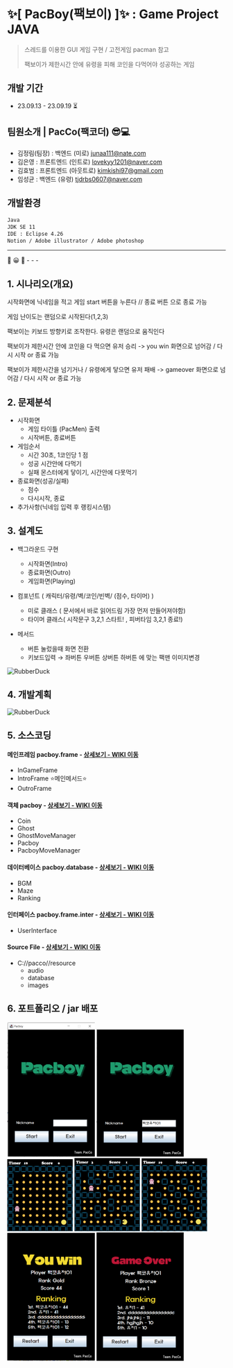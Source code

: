 # :sparkles:[ PacBoy(팩보이) ]:sparkles: : Game Project JAVA


> 스레드를 이용한 GUI 게임 구현 / 고전게임 pacman 참고
> 
> 팩보이가 제한시간 안에 유령을 피해 코인을 다먹어야 성공하는 게임

## 개발 기간
- 23.09.13 - 23.09.19 :hourglass_flowing_sand:
  
## 팀원소개 | PacCo(팩코더) :sunglasses::computer:
- 김정림(팀장) : 백엔드 (미로)  [junaa111@nate.com](junaa111@nate.com)
- 김은영 : 프론트엔드 (인트로) [lovekyy1201@naver.com](mailto:lovekyy1201@naver.com)
- 김효범 : 프론트엔드 (아웃트로) [kimkishi97@gmail.com](mailto:kimkishi97@gmail.com)
- 임성균 : 백엔드 (유령) [tjdrbs0607@naver.com](mailto:tjdrbs0607@naver.com)
  
##  개발환경 

    Java      
    JDK SE 11
    IDE : Eclipse 4.26
    Notion / Adobe illustrator / Adobe photoshop
***
:crystal_ball: :grinning: :ghost: - - -  
## 1. 시나리오(개요)

시작화면에 닉네임을 적고 게임 start 버튼을 누른다 // 종료 버튼 으로 종료 가능

게임 난이도는 랜덤으로 시작된다(1,2,3)

팩보이는 키보드 방향키로 조작한다. 유령은 랜덤으로 움직인다

팩보이가 제한시간 안에 코인을 다 먹으면 유저 승리 -> you win 화면으로 넘어감 / 다시 시작 or 종료 가능

팩보이가 제한시간을 넘기거나 / 유령에게 닿으면 유저 패배 -> gameover 화면으로 넘어감 / 다시 시작 or 종료 가능


## 2. 문제분석

- 시작화면
    - 게임 타이틀 (PacMen) 출력
    - 시작버튼, 종료버튼
- 게임순서
    - 시간 30초, 1코인당 1 점
    - 성공 시간안에 다먹기
    - 실패 몬스터에게 닿이기, 시간안에 다못먹기
- 종료화면(성공/실패)
    - 점수
    - 다시시작, 종료
- 추가사항(닉네임 입력 후 랭킹시스템)

## 3. 설계도

- 백그라운드 구현
    - 시작화면(Intro)
    - 종료화면(Outro)
    - 게임화면(Playing)
      
- 컴포넌트 ( 캐릭터/유령/벽/코인/빈벽/ (점수, 타이머) )
    - 미로 클래스 ( 문서에서 바로 읽어드림  가장 먼저 만들어져야함)
    - 타이머 클래스( 시작문구 3,2,1 스타트! , 피버타임 3,2,1 종료!)
      
- 메서드 
    - 버튼 눌렀을때 화면 전환
    - 키보드입력 → 좌버튼 우버튼 상버튼 하버튼 에 맞는 팩맨 이미지변경
  
<img src="/path/to/img.jpg" width="40%" height="30%" title="px(픽셀) 크기 설정" alt="RubberDuck"></img>

## 4. 개발계획

<img src="/path/to/img.jpg" width="40%" height="30%" title="px(픽셀) 크기 설정" alt="RubberDuck"></img>

## 5. 소스코딩

#### 메인프레임 pacboy.frame - [상세보기 - WIKI 이동]([http://www.naver.com](https://github.com/KimEunYoungs/Pacboy/wiki/%EA%B0%9D%EC%B2%B4))
- InGameFrame 
- IntroFrame :star:메인메서드:star:
- OutroFrame

#### 객체 pacboy - [상세보기 - WIKI 이동]((https://github.com/KimEunYoungs/Pacboy/wiki/%EA%B0%9D%EC%B2%B4))
- Coin
- Ghost
- GhostMoveManager
- Pacboy
- PacboyMoveManager
  
#### 데이터베이스 pacboy.database - [상세보기 - WIKI 이동](http://www.naver.com)
- BGM
- Maze
- Ranking

#### 인터페이스 pacboy.frame.inter - [상세보기 - WIKI 이동](http://www.naver.com)
- UserInterface

#### Source File - [상세보기 - WIKI 이동](http://www.naver.com)
- C://pacco//resource
  - audio
  - database
  - images

## 6. 포트폴리오 / jar 배포

<div>
  <img src="captureImg/01.png" width="40%" height="40%" title="px(픽셀) 크기 설정" alt="pacboyImg01"></img>
  <img src="captureImg/02.png" width="40%" height="40%" title="px(픽셀) 크기 설정" alt="pacboyImg02"></img>
</div>
<div>
  <img src="captureImg/03.png" width="30%" height="30%" title="px(픽셀) 크기 설정" alt="pacboyImg03"></img>
  <img src="captureImg/04.png" width="30%" height="30%" title="px(픽셀) 크기 설정" alt="pacboyImg04"></img>
  <img src="captureImg/05.png" width="30%" height="30%" title="px(픽셀) 크기 설정" alt="pacboyImg05"></img>
</div>
<div>
  <img src="captureImg/06.png" width="40%" height="40%" title="px(픽셀) 크기 설정" alt="pacboyImg06"></img>
  <img src="captureImg/07.png" width="40%" height="40%" title="px(픽셀) 크기 설정" alt="pacboyImg07"></img>
</div>
